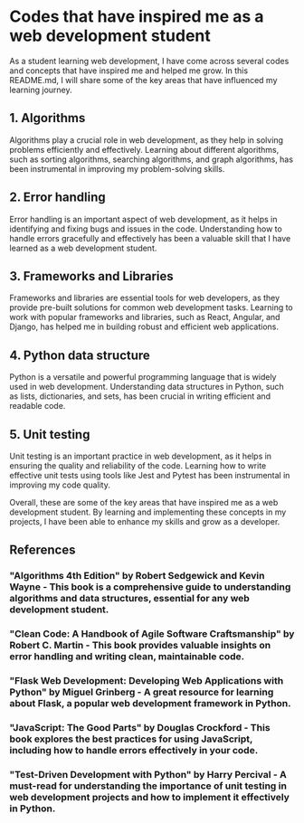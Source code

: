 # Codes that have inspired me as a web development student

As a student learning web development, I have come across several codes and concepts that have inspired me and helped me grow. In this README.md, I will share some of the key areas that have influenced my learning journey.

## 1. Algorithms

Algorithms play a crucial role in web development, as they help in solving problems efficiently and effectively. Learning about different algorithms, such as sorting algorithms, searching algorithms, and graph algorithms, has been instrumental in improving my problem-solving skills.

## 2. Error handling

Error handling is an important aspect of web development, as it helps in identifying and fixing bugs and issues in the code. Understanding how to handle errors gracefully and effectively has been a valuable skill that I have learned as a web development student.

## 3. Frameworks and Libraries

Frameworks and libraries are essential tools for web developers, as they provide pre-built solutions for common web development tasks. Learning to work with popular frameworks and libraries, such as React, Angular, and Django, has helped me in building robust and efficient web applications.

## 4. Python data structure

Python is a versatile and powerful programming language that is widely used in web development. Understanding data structures in Python, such as lists, dictionaries, and sets, has been crucial in writing efficient and readable code.

## 5. Unit testing

Unit testing is an important practice in web development, as it helps in ensuring the quality and reliability of the code. Learning how to write effective unit tests using tools like Jest and Pytest has been instrumental in improving my code quality.

Overall, these are some of the key areas that have inspired me as a web development student. By learning and implementing these concepts in my projects, I have been able to enhance my skills and grow as a developer.

## References 

### "Algorithms 4th Edition" by Robert Sedgewick and Kevin Wayne - This book is a comprehensive guide to understanding algorithms and data structures, essential for any web development student.

### "Clean Code: A Handbook of Agile Software Craftsmanship" by Robert C. Martin - This book provides valuable insights on error handling and writing clean, maintainable code.

### "Flask Web Development: Developing Web Applications with Python" by Miguel Grinberg - A great resource for learning about Flask, a popular web development framework in Python.

### "JavaScript: The Good Parts" by Douglas Crockford - This book explores the best practices for using JavaScript, including how to handle errors effectively in your code.

### "Test-Driven Development with Python" by Harry Percival - A must-read for understanding the importance of unit testing in web development projects and how to implement it effectively in Python.
